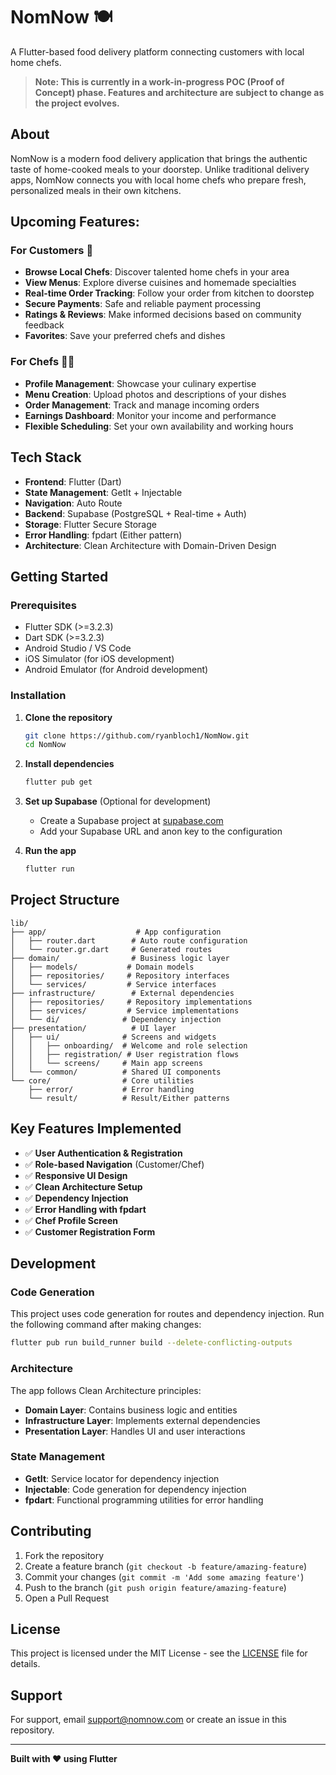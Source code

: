# NomNow 🍽️

A Flutter-based food delivery platform connecting customers with local home chefs.

> **Note: This is currently in a work-in-progress POC (Proof of Concept) phase. Features and architecture are subject to change as the project evolves.**

## About

NomNow is a modern food delivery application that brings the authentic taste of home-cooked meals to your doorstep. Unlike traditional delivery apps, NomNow connects you with local home chefs who prepare fresh, personalized meals in their own kitchens.

## Upcoming Features:

### For Customers 🛒

- **Browse Local Chefs**: Discover talented home chefs in your area
- **View Menus**: Explore diverse cuisines and homemade specialties
- **Real-time Order Tracking**: Follow your order from kitchen to doorstep
- **Secure Payments**: Safe and reliable payment processing
- **Ratings & Reviews**: Make informed decisions based on community feedback
- **Favorites**: Save your preferred chefs and dishes

### For Chefs 👨‍🍳

- **Profile Management**: Showcase your culinary expertise
- **Menu Creation**: Upload photos and descriptions of your dishes
- **Order Management**: Track and manage incoming orders
- **Earnings Dashboard**: Monitor your income and performance
- **Flexible Scheduling**: Set your own availability and working hours

## Tech Stack

- **Frontend**: Flutter (Dart)
- **State Management**: GetIt + Injectable
- **Navigation**: Auto Route
- **Backend**: Supabase (PostgreSQL + Real-time + Auth)
- **Storage**: Flutter Secure Storage
- **Error Handling**: fpdart (Either pattern)
- **Architecture**: Clean Architecture with Domain-Driven Design

## Getting Started

### Prerequisites

- Flutter SDK (>=3.2.3)
- Dart SDK (>=3.2.3)
- Android Studio / VS Code
- iOS Simulator (for iOS development)
- Android Emulator (for Android development)

### Installation

1. **Clone the repository**

   ```bash
   git clone https://github.com/ryanbloch1/NomNow.git
   cd NomNow
   ```

2. **Install dependencies**

   ```bash
   flutter pub get
   ```

3. **Set up Supabase** (Optional for development)

   - Create a Supabase project at [supabase.com](https://supabase.com)
   - Add your Supabase URL and anon key to the configuration

4. **Run the app**
   ```bash
   flutter run
   ```

## Project Structure

```
lib/
├── app/                    # App configuration
│   ├── router.dart        # Auto route configuration
│   └── router.gr.dart     # Generated routes
├── domain/                # Business logic layer
│   ├── models/           # Domain models
│   ├── repositories/     # Repository interfaces
│   └── services/         # Service interfaces
├── infrastructure/        # External dependencies
│   ├── repositories/     # Repository implementations
│   ├── services/         # Service implementations
│   └── di/              # Dependency injection
├── presentation/          # UI layer
│   ├── ui/              # Screens and widgets
│   │   ├── onboarding/  # Welcome and role selection
│   │   ├── registration/ # User registration flows
│   │   └── screens/     # Main app screens
│   └── common/          # Shared UI components
└── core/                # Core utilities
    ├── error/           # Error handling
    └── result/          # Result/Either patterns
```

## Key Features Implemented

- ✅ **User Authentication & Registration**
- ✅ **Role-based Navigation** (Customer/Chef)
- ✅ **Responsive UI Design**
- ✅ **Clean Architecture Setup**
- ✅ **Dependency Injection**
- ✅ **Error Handling with fpdart**
- ✅ **Chef Profile Screen**
- ✅ **Customer Registration Form**

## Development

### Code Generation

This project uses code generation for routes and dependency injection. Run the following command after making changes:

```bash
flutter pub run build_runner build --delete-conflicting-outputs
```

### Architecture

The app follows Clean Architecture principles:

- **Domain Layer**: Contains business logic and entities
- **Infrastructure Layer**: Implements external dependencies
- **Presentation Layer**: Handles UI and user interactions

### State Management

- **GetIt**: Service locator for dependency injection
- **Injectable**: Code generation for dependency injection
- **fpdart**: Functional programming utilities for error handling

## Contributing

1. Fork the repository
2. Create a feature branch (`git checkout -b feature/amazing-feature`)
3. Commit your changes (`git commit -m 'Add some amazing feature'`)
4. Push to the branch (`git push origin feature/amazing-feature`)
5. Open a Pull Request

## License

This project is licensed under the MIT License - see the [LICENSE](LICENSE) file for details.

## Support

For support, email support@nomnow.com or create an issue in this repository.

---

**Built with ❤️ using Flutter**
